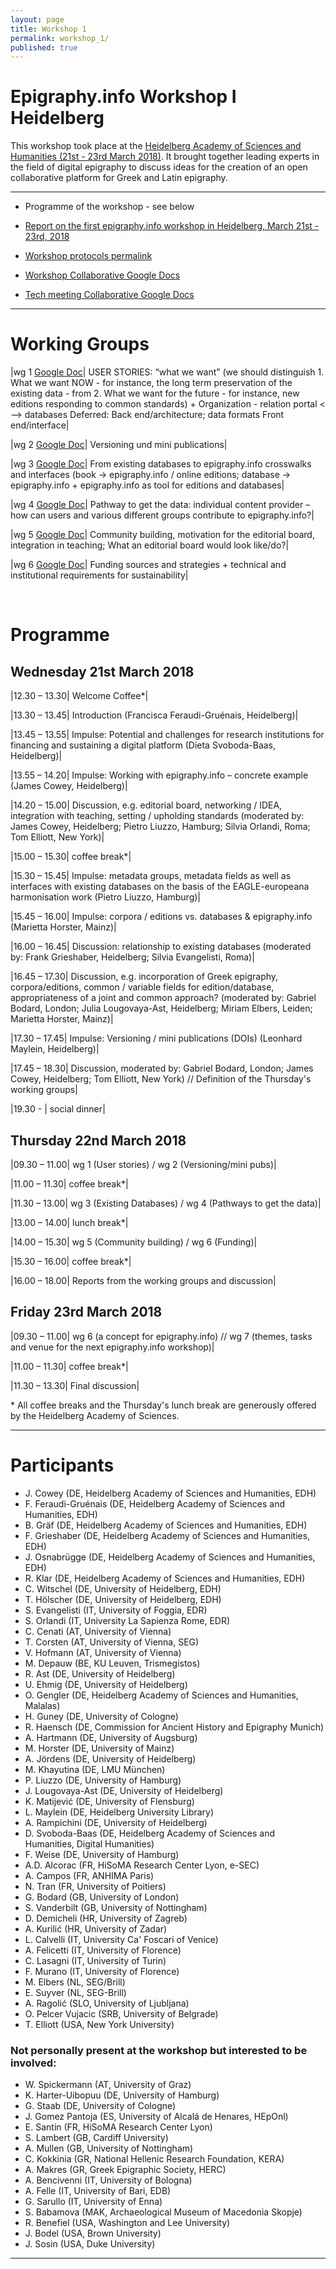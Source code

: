 ```yaml
---
layout: page
title: Workshop 1
permalink: workshop_1/
published: true
---
```




# Epigraphy.info Workshop I Heidelberg

This workshop took place at the [Heidelberg Academy of Sciences and Humanities (21st - 23rd March 2018)](https://www.hadw-bw.de/news/events/epigraphyinfo). It brought together leading experts in the field of digital epigraphy to discuss ideas for the creation of an open collaborative platform for Greek and Latin epigraphy.

---
* Programme of the workshop - see below

* [Report on the first epigraphy.info workshop in Heidelberg, March 21st - 23rd, 2018](http://archiv.ub.uni-heidelberg.de/volltextserver/24397/)

* [Workshop protocols permalink](http://archiv.ub.uni-heidelberg.de/volltextserver/24397/)

* [Workshop Collaborative Google Docs](https://docs.google.com/document/d/1mS3Rb2N2zDjeSnfBIc3rvfl5P4W-hPjHimURMY399XQ/edit?usp=sharing)

* [Tech meeting Collaborative Google Docs](https://docs.google.com/document/d/1OddesgjZEVcDEQj3fDPcVXGxWUMprbMQ6W6TwdpTkkw/edit?usp=sharing)

---

# Working Groups


|wg 1 [Google Doc](https://docs.google.com/document/d/1I5MnOOMT--AjEae2R-j6445gyYwdurTMOUzw7k_TCSk/edit?usp=sharing)|	USER STORIES: “what we want” (we should distinguish 1. What we want NOW - for instance, the long term preservation of the existing data - from 2. What we want for the future - for instance, new editions responding to common standards) + Organization - relation portal <—> databases Deferred: Back end/architecture; data formats Front end/interface|

|wg 2 [Google Doc](https://docs.google.com/document/d/1KepOoRq9froZcSAZUeynOP_jjG520oiv0OJHorbm--w/edit?usp=sharing)|	Versioning und mini publications|

|wg 3 [Google Doc](https://docs.google.com/document/d/1ENBJb9Lxa3ybLL4CxImANCvwObQkedBzKmQ0mcZ_mOs/edit?usp=sharing)|	From existing databases to epigraphy.info crosswalks and interfaces (book → epigraphy.info / online editions; database → epigraphy.info + epigraphy.info as tool for editions and databases|

|wg 4 [Google Doc](https://docs.google.com/document/d/10gf4dVn9jpT6vgW9Vl-h2Syku2AXrLcIP9EilDrTnlk/edit?usp=sharing)|	Pathway to get the data: individual content provider – how can users and various different groups contribute to epigraphy.info?|

|wg 5 [Google Doc](https://docs.google.com/document/d/1q90328SEaW-7fPHaxmrrbgjbFdsOj1tZRuURap052hw/edit?usp=sharing)|	Community building, motivation for the editorial board, integration in teaching; What an editorial board would look like/do?|

|wg 6 [Google Doc](https://docs.google.com/document/d/1-zmw-KUNMpz8ndYM-41PrRqQfnbbzaqAukAGbbZjr8E/edit?usp=sharing)|	Funding sources and strategies + technical and institutional requirements for sustainability|

<br>

# Programme

## Wednesday 21st March 2018

|12.30 – 13.30|	Welcome Coffee*|

|13.30 – 13.45|	Introduction (Francisca Feraudi-Gruénais, Heidelberg)|

|13.45 – 13.55|	Impulse: Potential and challenges for research institutions for financing and sustaining a digital platform (Dieta Svoboda-Baas, Heidelberg)|

|13.55 – 14.20|	Impulse: Working with epigraphy.info – concrete example (James Cowey, Heidelberg)|

|14.20 – 15.00|	Discussion, e.g. editorial board, networking / IDEA, integration with teaching, setting / upholding standards (moderated by: James Cowey, Heidelberg; Pietro Liuzzo, Hamburg; Silvia Orlandi, Roma; Tom Elliott, New York)|

|15.00 – 15.30|	coffee break*|

|15.30 – 15.45|	Impulse: metadata groups, metadata fields as well as interfaces with existing databases on the basis of the EAGLE-europeana harmonisation work (Pietro Liuzzo, Hamburg)|

|15.45 – 16.00|	Impulse: corpora / editions vs. databases & epigraphy.info (Marietta Horster, Mainz)|

|16.00 – 16.45|	Discussion: relationship to existing databases (moderated by: Frank Grieshaber, Heidelberg; Silvia Evangelisti, Roma)|

|16.45 – 17.30|	Discussion, e.g. incorporation of Greek epigraphy, corpora/editions, common / variable fields for edition/database, appropriateness of a joint and common approach? (moderated by: Gabriel Bodard, London; Julia Lougovaya-Ast, Heidelberg; Miriam Elbers, Leiden; Marietta Horster, Mainz)|

|17.30 – 17.45|	Impulse: Versioning / mini publications (DOIs) (Leonhard Maylein, Heidelberg)|

|17.45 – 18.30|	Discussion, moderated by: Gabriel Bodard, London; James Cowey, Heidelberg; Tom Elliott, New York) // Definition of the Thursday's working groups|

|19.30 - |	social dinner|


## Thursday 22nd March 2018

|09.30 – 11.00|	wg 1 (User stories) / wg 2 (Versioning/mini pubs)|

|11.00 – 11.30|	coffee break*|

|11.30 – 13.00|	wg 3 (Existing Databases) / wg 4 (Pathways to get the data)|

|13.00 – 14.00|	lunch break*|

|14.00 – 15.30|	wg 5 (Community building) / wg 6 (Funding)|

|15.30 – 16.00|	coffee break*|

|16.00 – 18.00|	Reports from the working groups and discussion|


## Friday 23rd March 2018

|09.30 – 11.00|	wg 6 (a concept for epigraphy.info) // wg 7 (themes, tasks and venue for the next epigraphy.info workshop)|

|11.00 – 11.30|	coffee break*|

|11.30 – 13.30|	Final discussion|

\* All coffee breaks and the Thursday's lunch break are generously offered by the Heidelberg Academy of Sciences.

---

# Participants

* J. Cowey (DE, Heidelberg Academy of Sciences and Humanities, EDH)
* F. Feraudi-Gruénais (DE, Heidelberg Academy of Sciences and Humanities, EDH)
* B. Gräf (DE, Heidelberg Academy of Sciences and Humanities, EDH)
* F. Grieshaber (DE, Heidelberg Academy of Sciences and Humanities, EDH)
* J. Osnabrügge (DE, Heidelberg Academy of Sciences and Humanities, EDH)
* R. Klar (DE, Heidelberg Academy of Sciences and Humanities, EDH)
* C. Witschel (DE, University of Heidelberg, EDH)
* T. Hölscher (DE, University of Heidelberg, EDH)
* S. Evangelisti (IT, University of Foggia, EDR)
* S. Orlandi (IT, University La Sapienza Rome, EDR)
* C. Cenati (AT, University of Vienna)
* T. Corsten (AT, University of Vienna, SEG)
* V. Hofmann (AT, University of Vienna)
* M. Depauw (BE, KU Leuven, Trismegistos)
* R. Ast (DE, University of Heidelberg)
* U. Ehmig (DE, University of Heidelberg)
* O. Gengler (DE, Heidelberg Academy of Sciences and Humanities, Malalas)
* H. Guney (DE, University of Cologne)
* R. Haensch (DE, Commission for Ancient History and Epigraphy Munich)
* A. Hartmann (DE, University of Augsburg)
* M. Horster (DE, University of Mainz)
* A. Jördens (DE, University of Heidelberg)
* M. Khayutina (DE, LMU München)
* P. Liuzzo (DE, University of Hamburg)
* J. Lougovaya-Ast (DE, University of Heidelberg)
* K. Matijević (DE, University of Flensburg)
* L. Maylein (DE, Heidelberg University Library)
* A. Rampichini (DE, University of Heidelberg)
* D. Svoboda-Baas (DE, Heidelberg Academy of Sciences and Humanities, Digital Humanities)
* F. Weise (DE, University of Hamburg)
* A.D. Alcorac (FR, HiSoMA Research Center Lyon, e-SEC)
* A. Campos (FR, ANHIMA Paris)
* N. Tran (FR, University of Poitiers)
* G. Bodard (GB, University of London)
* S. Vanderbilt (GB, University of Nottingham)
* D. Demicheli (HR, University of Zagreb)
* A. Kurilić (HR, University of Zadar)
* L. Calvelli (IT, University Ca' Foscari of Venice)
* A. Felicetti (IT, University of Florence)
* C. Lasagni (IT, University of Turin)
* F. Murano (IT, University of Florence)
* M. Elbers (NL, SEG/Brill)
* E. Suyver (NL, SEG-Brill)
* A. Ragolić (SLO, University of Ljubljana)
* O. Pelcer Vujacic (SRB, University of Belgrade)
* T. Elliott (USA, New York University)
 
### Not personally present at the workshop but interested to be involved:

* W. Spickermann (AT, University of Graz)
* K. Harter-Uibopuu (DE, University of Hamburg)
* G. Staab (DE, University of Cologne)
* J. Gomez Pantoja (ES, University of Alcalá de Henares, HEpOnl)
* E. Santin (FR, HiSoMA Research Center Lyon)
* S. Lambert (GB, Cardiff University)
* A. Mullen (GB, University of Nottingham)
* C. Kokkinia (GR, National Hellenic Research Foundation, KERA)
* A. Makres (GR, Greek Epigraphic Society, HERC)
* A. Bencivenni (IT, University of Bologna)
* A. Felle (IT, University of Bari, EDB)
* G. Sarullo (IT, University of Enna)
* S. Babamova (MAK, Archaeological Museum of Macedonia Skopje)
* R. Benefiel (USA, Washington and Lee University)
* J. Bodel (USA, Brown University)
* J. Sosin (USA, Duke University)

---

